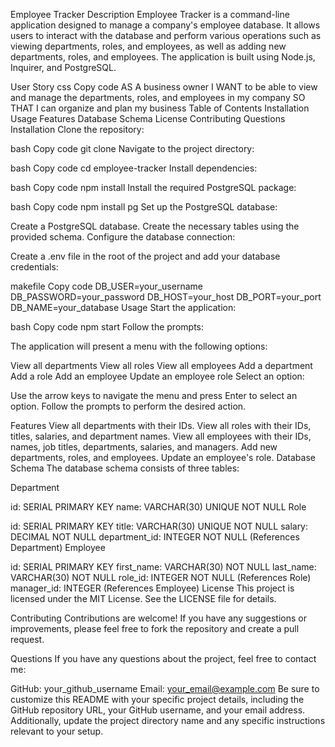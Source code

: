 Employee Tracker
Description
Employee Tracker is a command-line application designed to manage a company's employee database. It allows users to interact with the database and perform various operations such as viewing departments, roles, and employees, as well as adding new departments, roles, and employees. The application is built using Node.js, Inquirer, and PostgreSQL.

User Story
css
Copy code
AS A business owner
I WANT to be able to view and manage the departments, roles, and employees in my company
SO THAT I can organize and plan my business
Table of Contents
Installation
Usage
Features
Database Schema
License
Contributing
Questions
Installation
Clone the repository:

bash
Copy code
git clone <repository-url>
Navigate to the project directory:

bash
Copy code
cd employee-tracker
Install dependencies:

bash
Copy code
npm install
Install the required PostgreSQL package:

bash
Copy code
npm install pg
Set up the PostgreSQL database:

Create a PostgreSQL database.
Create the necessary tables using the provided schema.
Configure the database connection:

Create a .env file in the root of the project and add your database credentials:

makefile
Copy code
DB_USER=your_username
DB_PASSWORD=your_password
DB_HOST=your_host
DB_PORT=your_port
DB_NAME=your_database
Usage
Start the application:

bash
Copy code
npm start
Follow the prompts:

The application will present a menu with the following options:

View all departments
View all roles
View all employees
Add a department
Add a role
Add an employee
Update an employee role
Select an option:

Use the arrow keys to navigate the menu and press Enter to select an option. Follow the prompts to perform the desired action.

Features
View all departments with their IDs.
View all roles with their IDs, titles, salaries, and department names.
View all employees with their IDs, names, job titles, departments, salaries, and managers.
Add new departments, roles, and employees.
Update an employee's role.
Database Schema
The database schema consists of three tables:

Department

id: SERIAL PRIMARY KEY
name: VARCHAR(30) UNIQUE NOT NULL
Role

id: SERIAL PRIMARY KEY
title: VARCHAR(30) UNIQUE NOT NULL
salary: DECIMAL NOT NULL
department_id: INTEGER NOT NULL (References Department)
Employee

id: SERIAL PRIMARY KEY
first_name: VARCHAR(30) NOT NULL
last_name: VARCHAR(30) NOT NULL
role_id: INTEGER NOT NULL (References Role)
manager_id: INTEGER (References Employee)
License
This project is licensed under the MIT License. See the LICENSE file for details.

Contributing
Contributions are welcome! If you have any suggestions or improvements, please feel free to fork the repository and create a pull request.

Questions
If you have any questions about the project, feel free to contact me:

GitHub: your_github_username
Email: your_email@example.com
Be sure to customize this README with your specific project details, including the GitHub repository URL, your GitHub username, and your email address. Additionally, update the project directory name and any specific instructions relevant to your setup.
